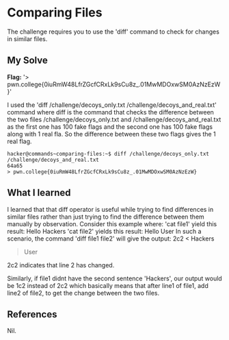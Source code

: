 # Comparing Files
The challenge requires you to use the 'diff' command to check for changes in similar files.

## My Solve
**Flag:**  '> pwn.college{0iuRmW48LfrZGcfCRxLk9sCu8z_.01MwMDOxwSM0AzNzEzW}'

I used the 'diff /challenge/decoys_only.txt /challenge/decoys_and_real.txt' command where diff is the command that checks the difference between the two files /challenge/decoys_only.txt and /challenge/decoys_and_real.txt as the first one has 100 fake flags and the second one has 100 fake flags along with 1 real fla. So the difference between these two flags gives the 1 real flag.

```
hacker@commands~comparing-files:~$ diff /challenge/decoys_only.txt /challenge/decoys_and_real.txt
64a65
> pwn.college{0iuRmW48LfrZGcfCRxLk9sCu8z_.01MwMDOxwSM0AzNzEzW}
```

## What I learned
I learned that that diff operator is useful while trying to find differences in similar files rather than just trying to find the difference between them manually by observation.
Consider this example where:
'cat file1' yield this result:  Hello 
                                Hackers
'cat file2' yields this result: Hello
                                User
In such a scenario, the command 'diff file1 file2' will give the output:
2c2
< Hackers

> User

2c2 indicates that line 2 has changed.

Similarly, if file1 didnt have the second sentence 'Hackers', our output would be 1c2 instead of 2c2 which basically means that after line1 of file1, add line2 of file2, to get the change between the two files.

## References
Nil.
